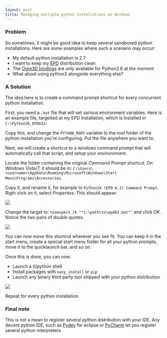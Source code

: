 ```yaml
---
layout: post
title: Managing multiple python installations on Windows
---
```



### Problem

So sometimes, it might be good idea to keep several sandboxed python installations.
Here are some examples where such a scenario may occur:
* My default python installation is 2.7
* I want to keep my [EPD](http://www.enthought.com/products/epd.php) distribution clean
* The [Ogre3D bindings](http://www.pythonogre.com/) are only available for Python2.6 at the moment
* What about using python3 alongside everything else?


### A Solution

The idea here is to create a command prompt shortcut for every
concurrent python installation.

First, you need a `.bat` file that will set various environment
variables. Here is an example file, targetted at my EPD installation,
which is installed in `C:\Python26_EPD622`:

<script src="http://gist.github.com/575989.js?file=epd62.bat"> </script>

Copy this, and change the `PYTHON_ROOT` variable to the root folder of the python
installation you're configuring. Put the file anywhere you want to.

Next, we will create a shortcut to a windows command prompt that will
automatically call that script, and setup your environmnent.

Locate the folder containing the original *Command Prompt* shortcut.
On Windows Vista/7, it should be in:
`C:\Users\<username>\AppData\Roaming\Microsoft\Windows\Start Menu\Programs\Accessories`.  

Copy it, and rename it, for example to `Python26 (EPD 6.2) Command Prompt`.
Rigth click on it, select *Properties*. This should appear:

![](http://dl.dropbox.com/u/260262/blog/2010-09-12/lnk_before.png)

Change the target to: `%comspec% /k ""c:\path\to\epd62.bat""` and
click *OK*. Notice the two pairs of double quotes.


![](http://dl.dropbox.com/u/260262/blog/2010-09-12/lnk_after.png)

You can now move this shortcut wherever you see fit. You can keep it
in the start menu, create a special start menu folder for all your
python prompts, move it to the quicklaunch bar, and so on.

Once this is done, you can now:

* Launch a (i)python shell
* Install packages with `easy_install` or `pip`
* Launch any binary third party tool shipped with your python distribution

![](http://dl.dropbox.com/u/260262/blog/2010-09-12/success.png)


Repeat for every python installation.

### Final note

This is not a mean to register several python distribution with your IDE.
Any decent python IDE, such as [Pydev](http://pydev.org/) for eclipse or
[PyCharm](http://www.jetbrains.com/pycharm/) let you register several
python interpreters.

